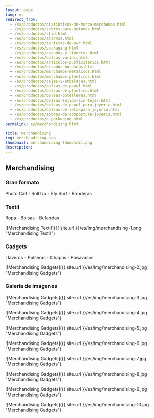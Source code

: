 ```yaml
---
layout: page
lang: es
redirect_from:
  - /es/productos/distintivos-de-marca-marchamos.html
  - /es/productos/sobres-para-botones.html
  - /es/productos/rfid.html
  - /es/productos/alarmas.html
  - /es/productos/tarjetas-de-pvc.html
  - /es/productos/packaging.html
  - /es/productos/agendas-y-libretas.html
  - /es/productos/bolsas-varias.html
  - /es/productos/articulos-publicitarios.html
  - /es/productos/escudos-bordados.html
  - /es/productos/marchamos-metalicos.html
  - /es/productos/marchamos-plasticos.html
  - /es/productos/cajas-y-embalajes.html
  - /es/productos/bolsas-de-papel.html
  - /es/productos/bolsas-de-plastico.html
  - /es/productos/bolsas-botelleras.html
  - /es/productos/bolsas-tejido-sin-tejer.html
  - /es/productos/bolsas-de-papel-para-joyeria.html
  - /es/productos/bolsas-de-tela-para-joyeria.html
  - /es/productos/sobres-de-compostura-joyeria.html
  - /es/productos/e-packaging.html
permalink: es/merchandising.html

title: Merchandising
img: merchandising.png
thumbnail: merchandising-thumbnail.png
description: 
---
```

## Merchandising

### Gran formato
Photo Call - Roll Up - Fly Surf - Banderas   

### Textil
Ropa - Bolsas - Bufandas   

![Merchandising Textil]({{ site.url }}/es/img/merchandising-1.png "Merchandising Textil")

### Gadgets
Llaveros - Pulseras - Chapas - Posavasos   

![Merchandising Gadgets]({{ site.url }}/es/img/merchandising-2.jpg "Merchandising Gadgets")

### Galeria de imágenes

![Merchandising Gadgets]({{ site.url }}/es/img/merchandising-3.jpg "Merchandising Gadgets")

![Merchandising Gadgets]({{ site.url }}/es/img/merchandising-4.jpg "Merchandising Gadgets")

![Merchandising Gadgets]({{ site.url }}/es/img/merchandising-5.jpg "Merchandising Gadgets")

![Merchandising Gadgets]({{ site.url }}/es/img/merchandising-6.jpg "Merchandising Gadgets")

![Merchandising Gadgets]({{ site.url }}/es/img/merchandising-7.jpg "Merchandising Gadgets")

![Merchandising Gadgets]({{ site.url }}/es/img/merchandising-8.jpg "Merchandising Gadgets")

![Merchandising Gadgets]({{ site.url }}/es/img/merchandising-9.jpg "Merchandising Gadgets")

![Merchandising Gadgets]({{ site.url }}/es/img/merchandising-10.jpg "Merchandising Gadgets")
